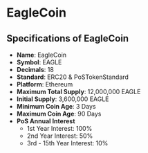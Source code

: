 # EagleCoin

## Specifications of EagleCoin
* **Name**: EagleCoin
* **Symbol**: EAGLE
* **Decimals**: 18
* **Standard**: ERC20 & PoSTokenStandard
* **Platform**: Ethereum
* **Maximum Total Supply**: 12,000,000 EAGLE
* **Initial Supply**: 3,600,000 EAGLE
* **Minimum Coin Age**: 3 Days
* **Maximum Coin Age**: 90 Days
* **PoS Annual Interest**
  + 1st Year Interest: 100%
  + 2nd Year Interest: 50%
  + 3rd - 15th Year Interest: 10%

